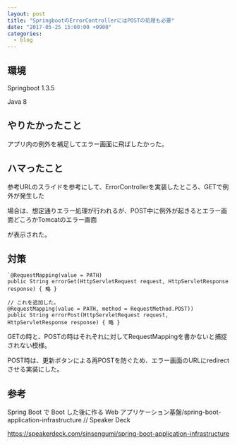 ```yaml
---
layout: post
title: "SpringbootのErrorControllerにはPOSTの処理も必要"
date: "2017-05-25 15:00:00 +0900"
categories: 
  - blog
---
```

## 環境

Springboot 1.3.5  

Java 8  

## やりたかったこと

アプリ内の例外を補足してエラー画面に飛ばしたかった。  

## ハマったこと

参考URLのスライドを参考にして、ErrorControllerを実装したところ、GETで例外が発生した  

場合は、想定通りエラー処理が行われるが、POST中に例外が起きるとエラー画面どころかTomcatのエラー画面  

が表示された。  

## 対策
```
`@RequestMapping(value = PATH)
public String errorGet(HttpServletRequest request, HttpServletResponse response) { 略 }

// これを追加した。
@RequestMapping(value = PATH, method = RequestMethod.POST))
public String errorPost(HttpServletRequest request, HttpServletResponse response) { 略 }
````


GETの時と、POSTの時はそれぞれに対してRequestMappingを書かないと捕捉されない模様。  

POST時は、更新ボタンによる再POSTを防ぐため、エラー画面のURLにredirectさせる実装にした。  

## 参考

Spring Boot で Boot した後に作る Web アプリケーション基盤/spring-boot-application-infrastructure // Speaker Deck  

<a href="https://speakerdeck.com/sinsengumi/spring-boot-application-infrastructure">https://speakerdeck.com/sinsengumi/spring-boot-application-infrastructure  

